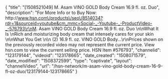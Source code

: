 {
    "title": "[1508521049] M. Asam VINO GOLD Body Cream 16.9 fl. oz. Duo",
    "description": "For More Info or to Buy Now: http:\/\/www.hsn.com\/products\/seo\/8514034?rdr=1&sourceid=youtube&cm_mmc=Social-_-Youtube-_-ProductVideo-_-576793\r\nM. Asam VINO GOLD Body Cream 16.9 fl. oz. Duo  \n\nWhat It Is \nRich and moisturizing body cream that intensely cares for your skin  \n\nWhat You Get \n\n    (2) 16.9 fl. oz. VINO GOLD Body...\r\nPrices shown on the previously recorded video may not represent the current price.  View hsn.com to view the current selling price. HSN Item #576793",
    "channelid": "123179144",
    "videoid": "123178665",
    "date_created": "1508071579",
    "date_modified": "1508372599",
    "type": "captivate",
    "layout": "channelVideo",
    "url": "\/hsn-network\/m-asam-vino-gold-body-cream-16-9-fl-oz-duo\/123179144-123178665"
}